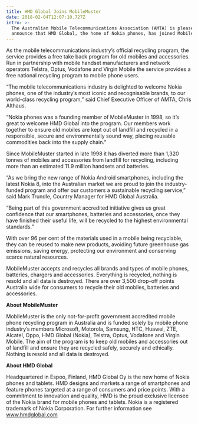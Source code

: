 ```yaml
---
title: HMD Global Joins MobileMuster
date: 2018-02-04T12:07:10.727Z
intro: >-
  The Australian Mobile Telecommunications Association (AMTA) is pleased to
  announce that HMD Global, the home of Nokia phones, has joined MobileMuster.
---
```

As the mobile telecommunications industry’s official recycling program, the service provides a free take back program for old mobiles and accessories. Run in partnership with mobile handset manufacturers and network operators Telstra, Optus, Vodafone and Virgin Mobile the service provides a free national recycling program to mobile phone users.

“The mobile telecommunications industry is delighted to welcome Nokia phones, one of the industry’s most iconic and recognisable brands, to our world-class recycling program,” said Chief Executive Officer of AMTA, Chris Althaus.

“Nokia phones was a founding member of MobileMuster in 1998, so it’s great to welcome HMD Global into the program. Our members work together to ensure old mobiles are kept out of landfill and recycled in a responsible, secure and environmentally sound way, placing reusable commodities back into the supply chain.”

Since MobileMuster started in late 1998 it has diverted more than 1,320 tonnes of mobiles and accessories from landfill for recycling, including more than an estimated 11.9 million handsets and batteries.

 “As we bring the new range of Nokia Android smartphones, including the latest Nokia 8, into the Australian market we are proud to join the industry-funded program and offer our customers a sustainable recycling service,” said Mark Trundle, Country Manager for HMD Global Australia.

“Being part of this government accredited initiative gives us great confidence that our smartphones, batteries and accessories, once they have finished their useful life, will be recycled to the highest environmental standards.”

With over 96 per cent of the materials used in a mobile being recyclable, they can be reused to make new products, avoiding future greenhouse gas emissions, saving energy, protecting our environment and conserving scarce natural resources.

MobileMuster accepts and recycles all brands and types of mobile phones, batteries, chargers and accessories.  Everything is recycled, nothing is resold and all data is destroyed. There are over 3,500 drop-off points Australia wide for consumers to recycle their old mobiles, batteries and accessories.

**About MobileMuster**

MobileMuster is the only not-for-profit government accredited mobile phone recycling program in Australia and is funded solely by mobile phone industry’s members Microsoft, Motorola, Samsung, HTC, Huawei, ZTE, Alcatel, Oppo, HMD Global (Nokia), Telstra, Optus, Vodafone and Virgin Mobile. The aim of the program is to keep old mobiles and accessories out of landfill and ensure they are recycled safely, securely and ethically. Nothing is resold and all data is destroyed.

**About HMD Global**

Headquartered in Espoo, Finland, HMD Global Oy is the new home of Nokia phones and tablets. HMD designs and markets a range of smartphones and feature phones targeted at a range of consumers and price points. With a commitment to innovation and quality, HMD is the proud exclusive licensee of the Nokia brand for mobile phones and tablets. Nokia is a registered trademark of Nokia Corporation. For further information see www.hmdglobal.com
